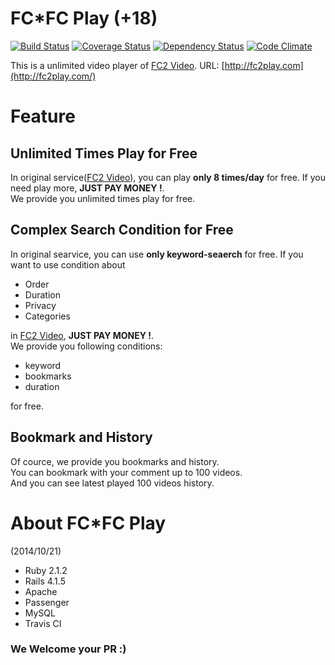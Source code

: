 FC*FC Play (+18)
=======
[![Build Status](https://travis-ci.org/showwin/FC2-Play.svg?branch=master)](https://travis-ci.org/showwin/FC2-Play)
[![Coverage Status](https://coveralls.io/repos/showwin/FC2-Play/badge.png)](https://coveralls.io/r/showwin/FC2-Play)
[![Dependency Status](https://gemnasium.com/showwin/FC2-Play.svg)](https://gemnasium.com/showwin/FC2-Play)
[![Code Climate](https://codeclimate.com/github/showwin/FC2-Play/badges/gpa.svg)](https://codeclimate.com/github/showwin/FC2-Play)

This is a unlimited video player of [FC2 Video](http://video.fc2.com/).
URL: [http://fc2play.com](http://fc2play.com/)

# Feature
##  Unlimited Times Play for Free
In original service([FC2 Video](http://video.fc2.com/)), you can play **only 8 times/day** for free.
If you need play more, **JUST PAY MONEY !**.  
We provide you unlimited times play for free.

## Complex Search Condition for Free
In original searvice, you can use **only keyword-seaerch** for free.
If you want to use condition about
* Order
* Duration
* Privacy
* Categories

in [FC2 Video](http://video.fc2.com/), **JUST PAY MONEY !**.  
We provide you following conditions:
* keyword
* bookmarks
* duration

for free.

## Bookmark and History
Of cource, we provide you bookmarks and history.  
You can bookmark with your comment up to 100 videos.  
And you can see latest played 100 videos history.


# About FC*FC Play
(2014/10/21)
* Ruby 2.1.2
* Rails 4.1.5
* Apache
* Passenger
* MySQL
* Travis CI

### We Welcome your PR :)
